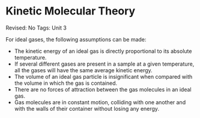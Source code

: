 # Kinetic Molecular Theory

Revised: No
Tags: Unit 3

For ideal gases, the following assumptions can be made:

- The kinetic energy of an ideal gas is directly proportional to its absolute temperature.
- If several different gases are present in a sample at a given temperature, all the gases will have the same average kinetic energy.
- The volume of an ideal gas particle is insignificant when compared with the volume in which the gas is contained.
- There are no forces of attraction between the gas molecules in an ideal gas.
- Gas molecules are in constant motion, colliding with one another and with the walls of their container without losing any energy.